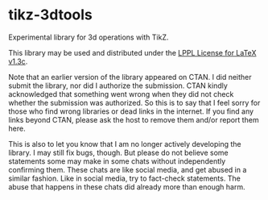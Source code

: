 # tikz-3dtools
Experimental library for 3d operations with TikZ.

This library may be used and distributed under the [LPPL License for LaTeX v1.3c](https://www.latex-project.org/lppl/lppl-1-3c/).

Note that an earlier version of the library appeared on CTAN. I did neither submit the library, nor did I authorize the submission. 
CTAN kindly acknowledged that something went wrong when they did not check whether the submission was authorized. So this is to say that I feel sorry for those who find wrong libraries or dead links in the internet. If you find any links beyond CTAN, please ask the host to remove them and/or report them here. 

This is also to let you know that I am no longer actively developing the library. I may still fix bugs, though. But please do not believe some statements some may make in some chats without independently confirming them. These chats are like social media, and get abused in a similar fashion. Like in social media, try to fact-check statements. The abuse that happens in these chats did already more than enough harm.
